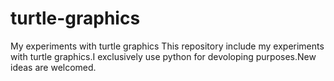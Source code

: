# turtle-graphics
My experiments with turtle graphics
This repository include my experiments with turtle graphics.I exclusively use python for devoloping purposes.New ideas are welcomed.
